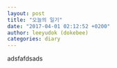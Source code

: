 ```yaml
---
layout: post
title: "오늘의 일기"
date: "2017-04-01 02:12:52 +0200"
author: leeyudok (dokebee)
categories: diary
---
```


adsfafdsads